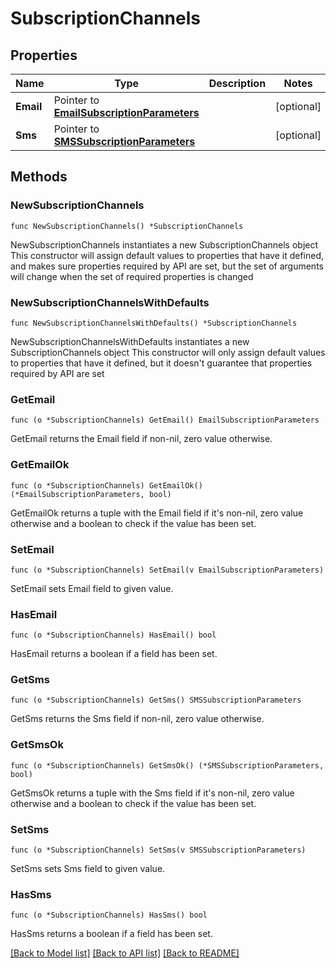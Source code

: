 # SubscriptionChannels

## Properties

Name | Type | Description | Notes
------------ | ------------- | ------------- | -------------
**Email** | Pointer to [**EmailSubscriptionParameters**](EmailSubscriptionParameters.md) |  | [optional] 
**Sms** | Pointer to [**SMSSubscriptionParameters**](SMSSubscriptionParameters.md) |  | [optional] 

## Methods

### NewSubscriptionChannels

`func NewSubscriptionChannels() *SubscriptionChannels`

NewSubscriptionChannels instantiates a new SubscriptionChannels object
This constructor will assign default values to properties that have it defined,
and makes sure properties required by API are set, but the set of arguments
will change when the set of required properties is changed

### NewSubscriptionChannelsWithDefaults

`func NewSubscriptionChannelsWithDefaults() *SubscriptionChannels`

NewSubscriptionChannelsWithDefaults instantiates a new SubscriptionChannels object
This constructor will only assign default values to properties that have it defined,
but it doesn't guarantee that properties required by API are set

### GetEmail

`func (o *SubscriptionChannels) GetEmail() EmailSubscriptionParameters`

GetEmail returns the Email field if non-nil, zero value otherwise.

### GetEmailOk

`func (o *SubscriptionChannels) GetEmailOk() (*EmailSubscriptionParameters, bool)`

GetEmailOk returns a tuple with the Email field if it's non-nil, zero value otherwise
and a boolean to check if the value has been set.

### SetEmail

`func (o *SubscriptionChannels) SetEmail(v EmailSubscriptionParameters)`

SetEmail sets Email field to given value.

### HasEmail

`func (o *SubscriptionChannels) HasEmail() bool`

HasEmail returns a boolean if a field has been set.

### GetSms

`func (o *SubscriptionChannels) GetSms() SMSSubscriptionParameters`

GetSms returns the Sms field if non-nil, zero value otherwise.

### GetSmsOk

`func (o *SubscriptionChannels) GetSmsOk() (*SMSSubscriptionParameters, bool)`

GetSmsOk returns a tuple with the Sms field if it's non-nil, zero value otherwise
and a boolean to check if the value has been set.

### SetSms

`func (o *SubscriptionChannels) SetSms(v SMSSubscriptionParameters)`

SetSms sets Sms field to given value.

### HasSms

`func (o *SubscriptionChannels) HasSms() bool`

HasSms returns a boolean if a field has been set.


[[Back to Model list]](../README.md#documentation-for-models) [[Back to API list]](../README.md#documentation-for-api-endpoints) [[Back to README]](../README.md)


